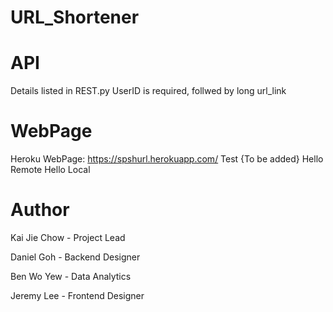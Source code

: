 # URL_Shortener

# API

Details listed in REST.py
UserID is required, follwed by long url_link

# WebPage

Heroku WebPage: https://spshurl.herokuapp.com/
Test
{To be added}
Hello Remote
Hello Local

# Author

Kai Jie Chow - Project Lead

Daniel Goh - Backend Designer

Ben Wo Yew - Data Analytics

Jeremy Lee - Frontend Designer
